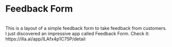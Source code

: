 # Feedback Form
<br>
This is a layout of a simple feedback form to take feedback from customers.
<br>
I just discovered an impressive app called Feedback Form. Check it: https://illa.ai/app/ILAfx4p1C75P/detail

